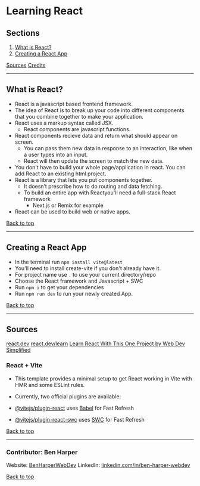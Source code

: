 # Learning React

## Sections
<a name="Sections"></a>
1. [What is React?](#whatIsReact)
2. [Creating a React App](#creatingAReactApp)

[Sources](#sources)
[Credits](#credits)
__________________________________________________________________________________________________________________________________________
<a name="whatIsReact"></a>
## What is React?
- React is a javascript based frontend framework.
- The idea of React is to break up your code into different components that you combine together to make your application.
- React uses a markup syntax called JSX.
  - React components are javascript functions.
- React components recieve data and return what should appear on screen.
  - You can pass them new data in response to an interaction, like when a user types into an input.
  - React will then update the screen to match the new data.
- You don't have to build your whole page/application in react. You can add React to an existing html project.
- React is a library that lets you put components together.
  - It doesn’t prescribe how to do routing and data fetching.
  - To build an entire app with Reactyou'll need a full-stack React framework
    -  Next.js or Remix for example
- React can be used to build web or native apps.

[Back to top](#Sections)
__________________________________________________________________________________________________________________________________________
<a name="creatingAReactApp"></a>
## Creating a React App
- In the terminal run `npm install vite@latest`
- You'll need to install create-vite if you don't already have it.
- For project name use `.` to use your current directory/repo
- Choose the React framework and Javascript + SWC
- Run `npm i` to get your dependencies
- Run `npm run dev` to run your newly created App.

[Back to top](#Sections)
__________________________________________________________________________________________________________________________________________
<a name="sources"></a>
## Sources
[react.dev](https://react.dev/)
[react.dev/learn](https://react.dev/learn)
[Learn React With This One Project by Web Dev Simplified](https://www.youtube.com/watch?v=Rh3tobg7hEo)

### React + Vite
- This template provides a minimal setup to get React working in Vite with HMR and some ESLint rules.
- Currently, two official plugins are available:

- [@vitejs/plugin-react](https://github.com/vitejs/vite-plugin-react/blob/main/packages/plugin-react/README.md) uses [Babel](https://babeljs.io/) for Fast Refresh
- [@vitejs/plugin-react-swc](https://github.com/vitejs/vite-plugin-react-swc) uses [SWC](https://swc.rs/) for Fast Refresh

[Back to top](#Sections)
__________________________________________________________________________________________________________________________________________
<a name="credits"></a>
### Contributor: Ben Harper
Website: [BenHarperWebDev](https://henbarper.github.io/benharperwebdev/)
LinkedIn: [linkedin.com/in/ben-harper-webdev](https://www.linkedin.com/in/ben-harper-webdev/)

[Back to top](#Sections)
